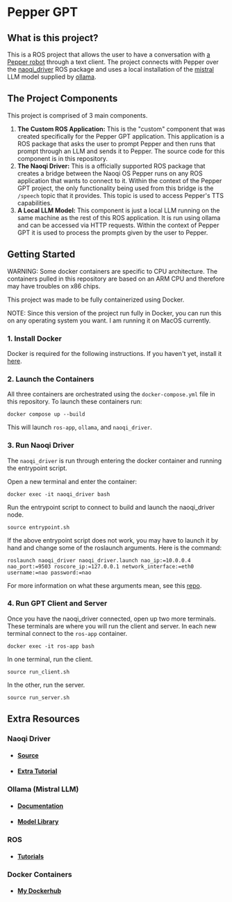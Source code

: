 # Pepper GPT

## What is this project?
This is a ROS project that allows the user to have a conversation with [a Pepper robot](https://us.softbankrobotics.com/pepper) through a text client. The project connects with Pepper over the [naoqi_driver](https://github.com/ros-naoqi/naoqi_driver) ROS package and uses a local installation of the [mistral](https://mistral.ai/product/) LLM model supplied by [ollama](https://ollama.ai/).

## The Project Components

This project is comprised of 3 main components. 

1. **The Custom ROS Application:** This is the "custom" component that was created specifically for the Pepper GPT application. This application is a ROS package that asks the user to prompt Pepper and then runs that prompt through an LLM and sends it to Pepper. The source code for this component is in this repository.
2. **The Naoqi Driver:** This is a officially supported ROS package that creates a bridge between the Naoqi OS Pepper runs on any ROS application that wants to connect to it. Within the context of the Pepper GPT project, the only functionality being used from this bridge is the `/speech` topic that it provides. This topic is used to access Pepper's TTS capabilities.
3. **A Local LLM Model:** This component is just a local LLM running on the same machine as the rest of this ROS application. It is run using ollama and can be accessed via HTTP requests. Within the context of Pepper GPT it is used to process the prompts given by the user to Pepper.

## Getting Started
WARNING: Some docker containers are specific to CPU architecture. The containers pulled in this repository are based on an ARM CPU and therefore may have troubles on x86 chips.

This project was made to be fully containerized using Docker.

NOTE: Since this version of the project run fully in Docker, you can run this on any operating system you want. I am running it on MacOS currently.

### 1. Install Docker

Docker is required for the following instructions. If you haven't yet, install it [here](https://docs.docker.com/get-docker/).

### 2. Launch the Containers

All three containers are orchestrated using the `docker-compose.yml` file in this repository. To launch these containers run:
```
docker compose up --build
```
This will launch `ros-app`, `ollama`, and `naoqi_driver`. 

### 3. Run Naoqi Driver

The `naoqi_driver` is run through entering the docker container and running the entrypoint script. 

Open a new terminal and enter the container:
```
docker exec -it naoqi_driver bash
```

Run the entrypoint script to connect to build and launch the naoqi_driver node.
```
source entrypoint.sh
```

If the above entrypoint script does not work, you may have to launch it by hand and change some of the roslaunch arguments. Here is the command:
```
roslaunch naoqi_driver naoqi_driver.launch nao_ip:=10.0.0.4 nao_port:=9503 roscore_ip:=127.0.0.1 network_interface:=eth0 username:=nao password:=nao
```
For more information on what these arguments mean, see this [repo](https://github.com/rosielab/ROStoNAO-Bridge-Docker-Setup).

### 4. Run GPT Client and Server

Once you have the naoqi_driver connected, open up two more terminals. These terminals are where you will run the client and server.
In each new terminal connect to the `ros-app` container.

```
docker exec -it ros-app bash
```

In one terminal, run the client.
```
source run_client.sh
```

In the other, run the server.
```
source run_server.sh
```

## Extra Resources

### Naoqi Driver

- #### [Source](https://github.com/ros-naoqi/naoqi_driver)
- #### [Extra Tutorial](https://github.com/rosielab/ROStoNAO-Bridge-Docker-Setup)

### Ollama (Mistral LLM)

- #### [Documentation](https://ollama.ai/library/mistral)
- #### [Model Library](https://ollama.ai/library)

### ROS

- #### [Tutorials](https://wiki.ros.org/ROS/Tutorials)

### Docker Containers
- #### [My Dockerhub](https://hub.docker.com/repository/docker/benled1/pepper-ros/general)



